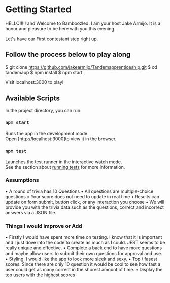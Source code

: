 # Getting Started

HELLO!!!!! and Welcome to Bamboozled. I am your host Jake Armijo. It is a honor and pleasure to be here with you this evening.

Let's have our First contestant step right up.

## Follow the process below to play along

$ git clone https://github.com/jakearmijo/Tandemapprenticeship.git
$ cd tandemapp
$ npm install
$ npm start

Visit localhost:3000 to play!

## Available Scripts

In the project directory, you can run:

### `npm start`

Runs the app in the development mode.\
Open [http://localhost:3000]to view it in the browser.

### `npm test`

Launches the test runner in the interactive watch mode.\
See the section about [running tests](https://facebook.github.io/create-react-app/docs/running-tests) for more information.

### Assumptions

• A round of trivia has 10 Questions
• All questions are multiple-choice questions
• Your score does not need to update in real time
• Results can update on form submit, button click, or any interaction you choose
• We will provide you with the trivia data such as the questions, correct and incorrect answers via a JSON file.

### Things I would improve or Add

• Firstly I would have spent more time on testing. I know that it is important and I just dove into the code to create as much as I could. JEST seems to be really unique and effective.
• Complete a back end to have more questions and maybe allow users to submit their own questions for approval and use.
• Styling. I would like the app to look more sleek and sexy.
• Top / fasest scores. Since there are only 10 question it would be cool to see how fast a user could get as many correct in the shorest amount of time.
• Display the top users with the highest scores
